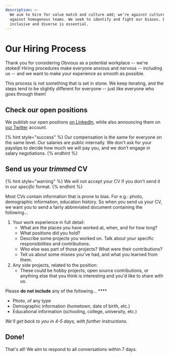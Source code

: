 ```yaml
---
description: >-
  We aim to hire for value match and culture add; we’re against culture fit,
  against homogenous teams. We seek to identify and fight our biases. Being
  inclusive and diverse is essential.
---
```


# Our Hiring Process

Thank you for considering Obvious as a potential workplace -- we're stoked! Hiring procedures make everyone anxious and nervous -- including us -- and we want to make your experience as smooth as possible. 

This process is not something that is set in stone. We keep iterating, and the steps tend to be slightly different for everyone -- just like everyone who goes through them!

## Check our open positions

We publish our open positions [on LinkedIn](https://www.linkedin.com/company/obvious-hq), while also announcing them on [our Twitter](https://twitter.com/obvious_in/) account. 

{% hint style="success" %}
Our compensation is the same for everyone on the same level. Our salaries are public internally. We don't ask for your payslips to decide how much we will pay you, and we don't engage in salary negotiations.
{% endhint %}

## Send us your _trimmed_ CV

{% hint style="warning" %}
We will not accept your CV if you don't send it in our _specific_ format.
{% endhint %}

Most CVs contain information that is prone to bias. For e.g.: photo, demographic information, education history. So when you send us your CV, we want you to send a fairly abbreviated document containing the following... 

1. Your work experience in full detail:
   * What are the places you have worked at, when, and for how long?
   * What positions did you hold? 
   * Describe some projects you worked on. Talk about your specific responsibilities and contributions. 
   * Who else was part of those projects? What were their contributions?
   * Tell us about some misses you've had, and what you learned from them.
2. Any side projects, related to the position:
   * These could be hobby projects, open source contributions, or anything else that you think is interesting and you'd like to share with us.

Please **do not include** any of the following... ****

* Photo, of any type
* Demographic information \(hometown, date of birth, etc.\) 
* Educational information \(schooling, college, university, etc.\) 

_We'll get back to you in 4-5 days, with further instructions._

## Done!

That's all! We aim to respond to all conversations within 7 days.

